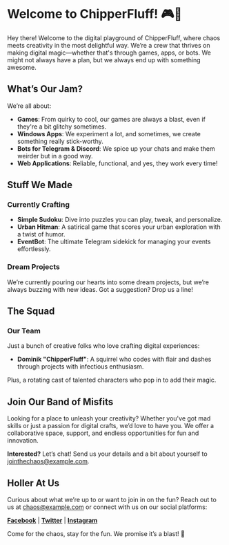 # Welcome to ChipperFluff! 🎮👾

Hey there! Welcome to the digital playground of ChipperFluff, where chaos meets creativity in the most delightful way. We’re a crew that thrives on making digital magic—whether that's through games, apps, or bots. We might not always have a plan, but we always end up with something awesome.

## What’s Our Jam?

We’re all about:
- **Games**: From quirky to cool, our games are always a blast, even if they're a bit glitchy sometimes.
- **Windows Apps**: We experiment a lot, and sometimes, we create something really stick-worthy.
- **Bots for Telegram & Discord**: We spice up your chats and make them weirder but in a good way.
- **Web Applications**: Reliable, functional, and yes, they work every time!

## Stuff We Made

### Currently Crafting
- **Simple Sudoku**: Dive into puzzles you can play, tweak, and personalize.
- **Urban Hitman**: A satirical game that scores your urban exploration with a twist of humor.
- **EventBot**: The ultimate Telegram sidekick for managing your events effortlessly.

### Dream Projects
We’re currently pouring our hearts into some dream projects, but we’re always buzzing with new ideas. Got a suggestion? Drop us a line!

## The Squad

### Our Team
Just a bunch of creative folks who love crafting digital experiences:
- **Dominik "ChipperFluff"**: A squirrel who codes with flair and dashes through projects with infectious enthusiasm.

Plus, a rotating cast of talented characters who pop in to add their magic.

## Join Our Band of Misfits

Looking for a place to unleash your creativity? Whether you've got mad skills or just a passion for digital crafts, we’d love to have you. We offer a collaborative space, support, and endless opportunities for fun and innovation.

**Interested?** Let’s chat! Send us your details and a bit about yourself to [jointhechaos@example.com](mailto:jointhechaos@example.com).

## Holler At Us

Curious about what we’re up to or want to join in on the fun? Reach out to us at [chaos@example.com](mailto:chaos@example.com) or connect with us on our social platforms:

**[Facebook](#)** | **[Twitter](#)** | **[Instagram](#)**

Come for the chaos, stay for the fun. We promise it’s a blast! 🎉
